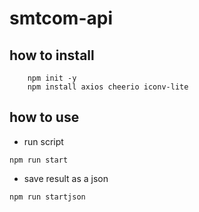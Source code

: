 # smtcom-api

## how to install

```text
    npm init -y
    npm install axios cheerio iconv-lite
```

## how to use

-   run script

```text
npm run start
```

-   save result as a json

```text
npm run startjson
```
